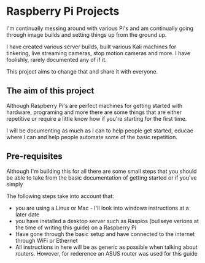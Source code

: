 # Raspberry Pi Projects

I'm continually messing around with various Pi's and am continually going through image builds and setting things up from the ground up.

I have created various server builds, built various Kali machines for tinkering, live streaming cameras, stop motion cameras and more. I have foolishly, rarely documented any of if it.

This project aims to change that and share it with everyone.

## The aim of this project

Although Raspberry Pi's are perfect machines for getting started with hardware, programing and more there are some things that are either repetitive or require a little know how if you're starting for the first time.

I will be documenting as much as I can to help people get started, educae where I can and help people automate some of the basic repetition.

## Pre-requisites

Although I'm building this for all there are some small steps that you should be able to take from the basic documentation of getting started or if you've simply

The following steps take into account that:

- you are using a Linux or Mac - I'll look into windows instructions at a later date
- you have installed a desktop server such as Raspios (bullseye verions at the time of writing this guide) on a Raspberry Pi
- Have gone through the basic setup and have connected to the internet through WiFi or Ethernet
- All instructions in here will be as generic as possible when talking about routers. However, for rederence an ASUS router was used for this guide
